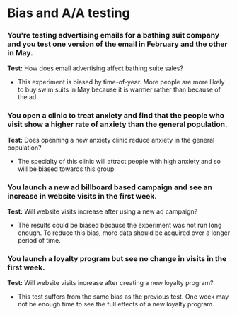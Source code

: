# Bias and A/A testing

### You're testing advertising emails for a bathing suit company and you test one version of the email in February and the other in May.

**Test:** How does email advertising affect bathing suite sales?

* This experiment is biased by time-of-year. More people are more likely to buy swim suits in May because it is warmer
rather than because of the ad.

### You open a clinic to treat anxiety and find that the people who visit show a higher rate of anxiety than the general population.

**Test:** Does openning a new anxiety clinic reduce anxiety in the general population?

* The specialty of this clinic will attract people with high anxiety and so will be biased towards this group.

### You launch a new ad billboard based campaign and see an increase in website visits in the first week.

**Test:** Will website visits increase after using a new ad campaign?

* The results could be biased because the experiment was not run long enough. To reduce this bias, more data should be
acquired over a longer period of time.

### You launch a loyalty program but see no change in visits in the first week.

**Test:** Will website visits increase after creating a new loyalty program?

* This test suffers from the same bias as the previous test. One week may not be enough time to see the full
effects of a new loyalty program.